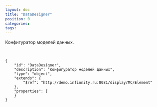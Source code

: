 ```yaml
---
layout: doc
title: "DataDesigner"
position: 0
categories: 
tags: 
---
```


Конфигуратор моделей данных.

   

```
{
	"id": "DataDesigner",
	"description": "Конфигуратор моделей данных",
	"type": "object",
	"extends": {
		"$ref": "http://demo.infinnity.ru:8081/display/MC/Element"
	},
	"properties": {
	}
}
```

 

 


